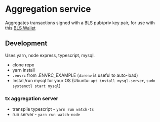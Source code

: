 # Aggregation service

Aggregates transactions signed with a BLS pub/priv key pair, for use with this [BLS Wallet](https://github.com/jzaki/bls-wallet)


## Development

Uses yarn, node express, typescript, mysql.

- clone repo
- yarn install
- `.envrc` from .ENVRC_EXAMPLE (`direnv` is useful to auto-load)
- Install/run mysql for your OS (Ubuntu: `apt install mysql-server`, `sudo systemctl start mysql`)

### tx aggregation server
- transpile typescript - `yarn run watch-ts`
- run server - `yarn run watch-node`
